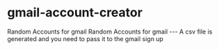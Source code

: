 # gmail-account-creator
Random Accounts for gmail 
Random Accounts for gmail --- A csv file is generated and you need to pass it to the gmail sign up 
